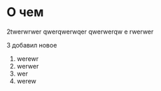 # О чем

2twerwrwer qwerqwerwqer qwerwerqw e rwerwer

3 добавил новое

1. werewr
2. werwer
3. wer
4. werew

